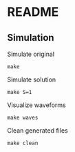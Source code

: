 # README

## Simulation

Simulate original
```
make 
```

Simulate solution
```
make S=1
```

Visualize waveforms
```
make waves
```

Clean generated files
```
make clean
```

